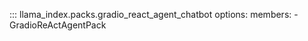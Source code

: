 ::: llama_index.packs.gradio_react_agent_chatbot
    options:
      members:
        - GradioReActAgentPack
